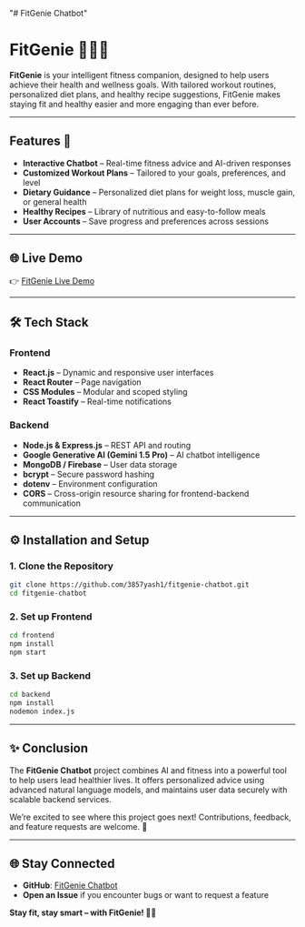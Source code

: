 "# FitGenie Chatbot" 
# FitGenie 🏋️‍♀️🥗

**FitGenie** is your intelligent fitness companion, designed to help users achieve their health and wellness goals. With tailored workout routines, personalized diet plans, and healthy recipe suggestions, FitGenie makes staying fit and healthy easier and more engaging than ever before.

---

## Features 🚀

- **Interactive Chatbot** – Real-time fitness advice and AI-driven responses  
- **Customized Workout Plans** – Tailored to your goals, preferences, and level  
- **Dietary Guidance** – Personalized diet plans for weight loss, muscle gain, or general health  
- **Healthy Recipes** – Library of nutritious and easy-to-follow meals  
- **User Accounts** – Save progress and preferences across sessions

---

## 🌐 Live Demo

👉 [FitGenie Live Demo](https://fitness-bot-lilac.vercel.app/Login)

---

## 🛠️ Tech Stack

### Frontend
- **React.js** – Dynamic and responsive user interfaces  
- **React Router** – Page navigation  
- **CSS Modules** – Modular and scoped styling  
- **React Toastify** – Real-time notifications  

### Backend
- **Node.js & Express.js** – REST API and routing  
- **Google Generative AI (Gemini 1.5 Pro)** – AI chatbot intelligence  
- **MongoDB / Firebase** – User data storage  
- **bcrypt** – Secure password hashing  
- **dotenv** – Environment configuration  
- **CORS** – Cross-origin resource sharing for frontend-backend communication  

---

## ⚙️ Installation and Setup

### 1. Clone the Repository

```bash
git clone https://github.com/3857yash1/fitgenie-chatbot.git
cd fitgenie-chatbot
```

### 2. Set up Frontend

```bash
cd frontend
npm install
npm start
```

### 3. Set up Backend

```bash
cd backend
npm install
nodemon index.js
```

---

## ✨ Conclusion

The **FitGenie Chatbot** project combines AI and fitness into a powerful tool to help users lead healthier lives. It offers personalized advice using advanced natural language models, and maintains user data securely with scalable backend services.

We’re excited to see where this project goes next! Contributions, feedback, and feature requests are welcome. 💬

---

## 🌐 Stay Connected

- **GitHub**: [FitGenie Chatbot](https://github.com/3857yash1/fitgenie-chatbot)
- **Open an Issue** if you encounter bugs or want to request a feature

**Stay fit, stay smart – with FitGenie! 💪🧠**
